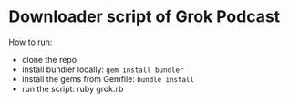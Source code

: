 
# Downloader script of Grok Podcast

How to run:

- clone the repo
- install bundler locally: `gem install bundler`
- install the gems from Gemfile: `bundle install`
- run the script: ruby grok.rb